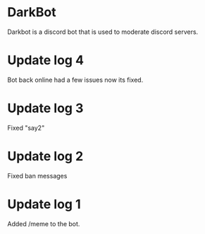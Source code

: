 # DarkBot
Darkbot is a discord bot that is used to moderate discord servers.

# Update log 4
Bot back online had a few issues now its fixed.

# Update log 3
Fixed "say2"

# Update log 2
Fixed ban messages

# Update log 1
Added /meme to the bot.
